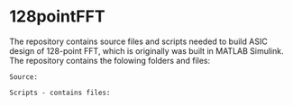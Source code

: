 # 128pointFFT
The repository contains source files and scripts needed to build ASIC design of 128-point FFT, which is originally was built in MATLAB Simulink. 
The repository contains the folowing folders and files:

    Source:
        
    Scripts - contains files:
        


